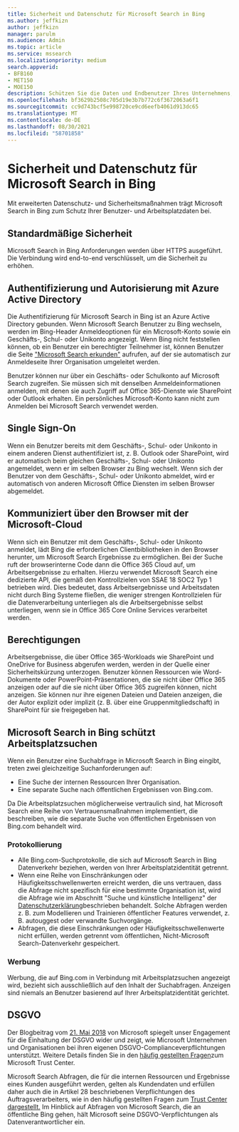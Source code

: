 ```yaml
---
title: Sicherheit und Datenschutz für Microsoft Search in Bing
ms.author: jeffkizn
author: jeffkizn
manager: parulm
ms.audience: Admin
ms.topic: article
ms.service: mssearch
ms.localizationpriority: medium
search.appverid:
- BFB160
- MET150
- MOE150
description: Schützen Sie die Daten und Endbenutzer Ihres Unternehmens, während Sie autorisierten Benutzern Informationen mit Microsoft Search in Bing
ms.openlocfilehash: bf3629b2508c705d19e3b7b772c6f3672063a6f1
ms.sourcegitcommit: cc9d743bcf5e998720ce9cd6eefb4061d913dc65
ms.translationtype: MT
ms.contentlocale: de-DE
ms.lasthandoff: 08/30/2021
ms.locfileid: "58701858"
---
```

# <a name="security-and-privacy-for-microsoft-search-in-bing"></a>Sicherheit und Datenschutz für Microsoft Search in Bing

Mit erweiterten Datenschutz- und Sicherheitsmaßnahmen trägt Microsoft Search in Bing zum Schutz Ihrer Benutzer- und Arbeitsplatzdaten bei.

## <a name="secure-by-default"></a>Standardmäßige Sicherheit

Microsoft Search in Bing Anforderungen werden über HTTPS ausgeführt. Die Verbindung wird end-to-end verschlüsselt, um die Sicherheit zu erhöhen.
  
## <a name="authentication-and-authorization-with-azure-active-directory"></a>Authentifizierung und Autorisierung mit Azure Active Directory

Die Authentifizierung für Microsoft Search in Bing ist an Azure Active Directory gebunden. Wenn Microsoft Search Benutzer zu Bing wechseln, werden im Bing-Header Anmeldeoptionen für ein Microsoft-Konto sowie ein Geschäfts-, Schul- oder Unikonto angezeigt. Wenn Bing nicht feststellen können, ob ein Benutzer ein berechtigter Teilnehmer ist, können Benutzer die Seite ["Microsoft Search erkunden"](https://www.bing.com/business/explore) aufrufen, auf der sie automatisch zur Anmeldeseite Ihrer Organisation umgeleitet werden.

Benutzer können nur über ein Geschäfts- oder Schulkonto auf Microsoft Search zugreifen. Sie müssen sich mit denselben Anmeldeinformationen anmelden, mit denen sie auch Zugriff auf Office 365-Dienste wie SharePoint oder Outlook erhalten. Ein persönliches Microsoft-Konto kann nicht zum Anmelden bei Microsoft Search verwendet werden.

## <a name="single-sign-on"></a>Single Sign-On

Wenn ein Benutzer bereits mit dem Geschäfts-, Schul- oder Unikonto in einem anderen Dienst authentifiziert ist, z. B. Outlook oder SharePoint, wird er automatisch beim gleichen Geschäfts-, Schul- oder Unikonto angemeldet, wenn er im selben Browser zu Bing wechselt. Wenn sich der Benutzer von dem Geschäfts-, Schul- oder Unikonto abmeldet, wird er automatisch von anderen Microsoft Office Diensten im selben Browser abgemeldet.
  
## <a name="communicates-with-the-microsoft-cloud-from-the-browser"></a>Kommuniziert über den Browser mit der Microsoft-Cloud

Wenn sich ein Benutzer mit dem Geschäfts-, Schul- oder Unikonto anmeldet, lädt Bing die erforderlichen Clientbibliotheken in den Browser herunter, um Microsoft Search Ergebnisse zu ermöglichen. Bei der Suche ruft der browserinterne Code dann die Office 365 Cloud auf, um Arbeitsergebnisse zu erhalten. Hierzu verwendet Microsoft Search eine dedizierte API, die gemäß den Kontrollzielen von SSAE 18 SOC2 Typ 1 betrieben wird. Dies bedeutet, dass Arbeitsergebnisse und Arbeitsdaten nicht durch Bing Systeme fließen, die weniger strengen Kontrollzielen für die Datenverarbeitung unterliegen als die Arbeitsergebnisse selbst unterliegen, wenn sie in Office 365 Core Online Services verarbeitet werden.
  
## <a name="permissions"></a>Berechtigungen

Arbeitsergebnisse, die über Office 365-Workloads wie SharePoint und OneDrive for Business abgerufen werden, werden in der Quelle einer Sicherheitskürzung unterzogen. Benutzer können Ressourcen wie Word-Dokumente oder PowerPoint-Präsentationen, die sie nicht über Office 365 anzeigen oder auf die sie nicht über Office 365 zugreifen können, nicht anzeigen. Sie können nur ihre eigenen Dateien und Dateien anzeigen, die der Autor explizit oder implizit (z. B. über eine Gruppenmitgliedschaft) in SharePoint für sie freigegeben hat.

## <a name="microsoft-search-in-bing-protects-workplace-searches"></a>Microsoft Search in Bing schützt Arbeitsplatzsuchen

Wenn ein Benutzer eine Suchabfrage in Microsoft Search in Bing eingibt, treten zwei gleichzeitige Suchanforderungen auf:

- Eine Suche der internen Ressourcen Ihrer Organisation.
- Eine separate Suche nach öffentlichen Ergebnissen von Bing.com.

Da Die Arbeitsplatzsuchen möglicherweise vertraulich sind, hat Microsoft Search eine Reihe von Vertrauensmaßnahmen implementiert, die beschreiben, wie die separate Suche von öffentlichen Ergebnissen von Bing.com behandelt wird.

### <a name="logging"></a>Protokollierung

- Alle Bing.com-Suchprotokolle, die sich auf Microsoft Search in Bing Datenverkehr beziehen, werden von Ihrer Arbeitsplatzidentität getrennt.
- Wenn eine Reihe von Einschränkungen oder Häufigkeitsschwellenwerten erreicht werden, die uns vertrauen, dass die Abfrage nicht spezifisch für eine bestimmte Organisation ist, wird die Abfrage wie im Abschnitt "Suche und künstliche Intelligenz" der [Datenschutzerklärung](https://privacy.microsoft.com/privacystatement)beschrieben behandelt. Solche Abfragen werden z. B. zum Modellieren und Trainieren öffentlicher Features verwendet, z. B. autouggest oder verwandte Suchvorgänge.
- Abfragen, die diese Einschränkungen oder Häufigkeitsschwellenwerte nicht erfüllen, werden getrennt vom öffentlichen, Nicht-Microsoft Search-Datenverkehr gespeichert.

### <a name="advertising"></a>Werbung

Werbung, die auf Bing.com in Verbindung mit Arbeitsplatzsuchen angezeigt wird, bezieht sich ausschließlich auf den Inhalt der Suchabfragen. Anzeigen sind niemals an Benutzer basierend auf Ihrer Arbeitsplatzidentität gerichtet.

## <a name="gdpr"></a>DSGVO

Der Blogbeitrag vom [21. Mai 2018](https://blogs.microsoft.com/on-the-issues/2018/05/21/microsofts-commitment-to-gdpr-privacy-and-putting-customers-in-control-of-their-own-data/) von Microsoft spiegelt unser Engagement für die Einhaltung der DSGVO wider und zeigt, wie Microsoft Unternehmen und Organisationen bei ihren eigenen DSGVO-Complianceverpflichtungen unterstützt. Weitere Details finden Sie in den [häufig gestellten Fragen](https://www.microsoft.com/trustcenter/privacy/gdpr/gdpr-faqs)zum Microsoft Trust Center.

Microsoft Search Abfragen, die für die internen Ressourcen und Ergebnisse eines Kunden ausgeführt werden, gelten als Kundendaten und erfüllen daher auch die in Artikel 28 beschriebenen Verpflichtungen des Auftragsverarbeiters, wie in den häufig gestellten Fragen zum [Trust Center dargestellt.](https://www.microsoft.com/trustcenter/privacy/gdpr/gdpr-faqs) Im Hinblick auf Abfragen von Microsoft Search, die an öffentliche Bing gehen, hält Microsoft seine DSGVO-Verpflichtungen als Datenverantwortlicher ein.
